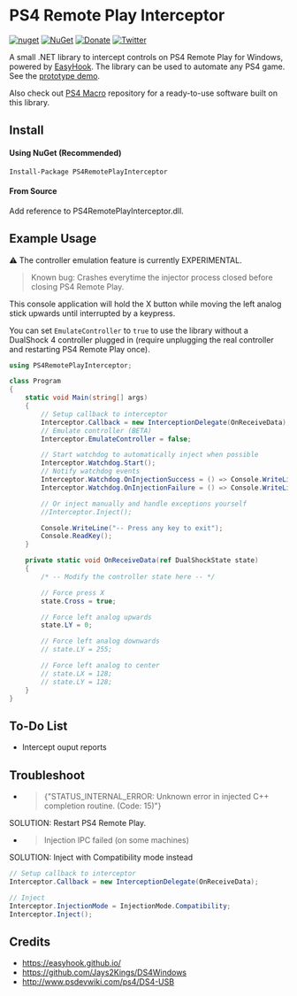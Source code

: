 # PS4 Remote Play Interceptor

[![nuget](https://img.shields.io/nuget/v/PS4RemotePlayInterceptor.svg)](https://nuget.org/packages/PS4RemotePlayInterceptor)
[![NuGet](https://img.shields.io/nuget/dt/PS4RemotePlayInterceptor.svg)](https://nuget.org/packages/PS4RemotePlayInterceptor)
[![Donate](https://img.shields.io/badge/Donate-PayPal-green.svg)](http://paypal.me/Komefai)
[![Twitter](https://img.shields.io/twitter/url/https/twitter.com/fold_left.svg?style=social&label=Follow%20Me)](https://twitter.com/itskomefai)

A small .NET library to intercept controls on PS4 Remote Play for Windows, powered by [EasyHook](https://easyhook.github.io/). The library can be used to automate any PS4 game. See the [prototype demo](https://youtu.be/QjTZsPR-BcI).

Also check out [PS4 Macro](https://github.com/komefai/PS4Macro) repository for a ready-to-use software built on this library.

## Install

#### Using NuGet (Recommended)
```
Install-Package PS4RemotePlayInterceptor
```

#### From Source
Add reference to PS4RemotePlayInterceptor.dll.

## Example Usage

⚠️ The controller emulation feature is currently EXPERIMENTAL.
> Known bug: Crashes everytime the injector process closed before closing PS4 Remote Play.

This console application will hold the X button while moving the left analog stick upwards until interrupted by a keypress.

You can set `EmulateController` to `true` to use the library without a DualShock 4 controller plugged in (require unplugging the real controller and restarting PS4 Remote Play once).

```csharp
using PS4RemotePlayInterceptor;

class Program
{
    static void Main(string[] args)
    {
        // Setup callback to interceptor
        Interceptor.Callback = new InterceptionDelegate(OnReceiveData);
        // Emulate controller (BETA)
        Interceptor.EmulateController = false;

        // Start watchdog to automatically inject when possible
        Interceptor.Watchdog.Start();
        // Notify watchdog events
        Interceptor.Watchdog.OnInjectionSuccess = () => Console.WriteLine("Watchdog OnInjectionSuccess");
        Interceptor.Watchdog.OnInjectionFailure = () => Console.WriteLine("Watchdog OnInjectionFailure");

        // Or inject manually and handle exceptions yourself
        //Interceptor.Inject();

        Console.WriteLine("-- Press any key to exit");
        Console.ReadKey();
    }

    private static void OnReceiveData(ref DualShockState state)
    {
        /* -- Modify the controller state here -- */

        // Force press X
        state.Cross = true;

        // Force left analog upwards
        state.LY = 0;

        // Force left analog downwards
        // state.LY = 255;

        // Force left analog to center
        // state.LX = 128;
        // state.LY = 128;
    }
}
```

## To-Do List

- Intercept ouput reports

## Troubleshoot

- > {"STATUS_INTERNAL_ERROR: Unknown error in injected C++ completion routine. (Code: 15)"}

SOLUTION: Restart PS4 Remote Play.

- > Injection IPC failed (on some machines)

SOLUTION: Inject with Compatibility mode instead

```csharp
// Setup callback to interceptor
Interceptor.Callback = new InterceptionDelegate(OnReceiveData);

// Inject
Interceptor.InjectionMode = InjectionMode.Compatibility;
Interceptor.Inject();
```

## Credits

- https://easyhook.github.io/
- https://github.com/Jays2Kings/DS4Windows
- http://www.psdevwiki.com/ps4/DS4-USB
